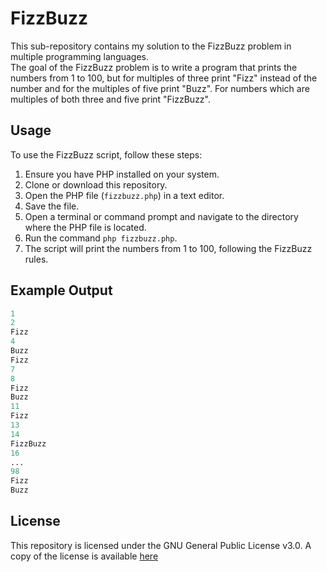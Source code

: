 # FizzBuzz

This sub-repository contains my solution to the FizzBuzz problem in multiple programming languages.  
The goal of the FizzBuzz problem is to write a program that prints the numbers from 1 to 100, but for multiples of three print "Fizz" instead of the number and for the multiples of five print "Buzz". For numbers which are multiples of both three and five print "FizzBuzz".

## Usage

To use the FizzBuzz script, follow these steps:

1. Ensure you have PHP installed on your system.
2. Clone or download this repository.
3. Open the PHP file (`fizzbuzz.php`) in a text editor.
4. Save the file.
5. Open a terminal or command prompt and navigate to the directory where the PHP file is located.
6. Run the command `php fizzbuzz.php`.
7. The script will print the numbers from 1 to 100, following the FizzBuzz rules.

## Example Output
```php
1
2
Fizz
4
Buzz
Fizz
7
8
Fizz
Buzz
11
Fizz
13
14
FizzBuzz
16
...
98
Fizz
Buzz
```

## License

This repository is licensed under the GNU General Public License v3.0. A copy of the license is available [here](../LICENSE.md)
